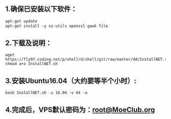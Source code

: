 ## 1.确保已安装以下软件：

```css
apt-get update
apt-get install -y xz-utils openssl gawk file
```

## 2.下载及说明：

```shell
wget https://fly97.coding.net/p/shell/d/shell/git/raw/master/dd/InstallNET.sh chmod a+x InstallNET.sh
```

## 3.安装Ubuntu16.04（大约要等半个小时）:

```text
bash InstallNET.sh -u 16.04 -v 64 -a
```

## 4.完成后，VPS默认密码为：root@MoeClub.org